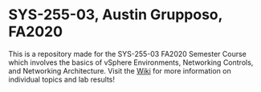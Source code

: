 # SYS-255-03, Austin Grupposo, FA2020
This is a repository made for the SYS-255-03 FA2020 Semester Course which involves the basics of vSphere Environments, Networking Controls, and Networking Architecture. Visit the [Wiki](https://github.com/AwstenWhite/SYS-255-03/wiki) for more information on individual topics and lab results!
